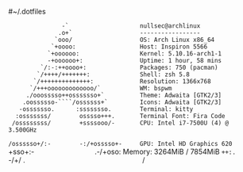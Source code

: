 #~/.dotfiles

                   -`                    nullsec@archlinux
                  .o+`                   -----------------
                 `ooo/                   OS: Arch Linux x86_64
                `+oooo:                  Host: Inspiron 5566
               `+oooooo:                 Kernel: 5.10.16-arch1-1
               -+oooooo+:                Uptime: 1 hour, 58 mins
             `/:-:++oooo+:               Packages: 750 (pacman)
            `/++++/+++++++:              Shell: zsh 5.8
           `/++++++++++++++:             Resolution: 1366x768
          `/+++ooooooooooooo/`           WM: bspwm
         ./ooosssso++osssssso+`          Theme: Adwaita [GTK2/3]
        .oossssso-````/ossssss+`         Icons: Adwaita [GTK2/3]
       -osssssso.      :ssssssso.        Terminal: kitty
      :osssssss/        osssso+++.       Terminal Font: Fira Code
     /ossssssss/        +ssssooo/-       CPU: Intel i7-7500U (4) @ 3.500GHz
   `/ossssso+/:-        -:/+osssso+-     GPU: Intel HD Graphics 620
  `+sso+:-`                 `.-/+oso:    Memory: 3264MiB / 7854MiB
 `++:.                           `-/+/
 .`                                 `/
